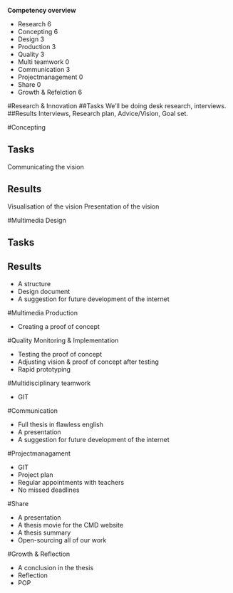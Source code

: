 **Competency overview**

* Research							6
* Concepting 					6
* Design								3
* Production						3
* Quality							3
* Multi teamwork			0
* Communication				3
* Projectmanagement 	0	
* Share								0
* Growth & Refelction		6


#Research & Innovation
##Tasks
We’ll be doing desk research, interviews. 
##Results
Interviews, Research plan, Advice/Vision, Goal set.


#Concepting
## Tasks
Communicating the vision
## Results
Visualisation of the vision
Presentation of the vision


#Multimedia Design
## Tasks

## Results
* A structure
* Design document
* A suggestion for future development of the internet


#Multimedia Production
* Creating a proof of concept


#Quality Monitoring & Implementation
* Testing the proof of concept
* Adjusting vision & proof of concept after testing
* Rapid prototyping


#Multidisciplinary teamwork
* GIT


#Communication
* Full thesis in flawless english
* A presentation
* A suggestion for future development of the internet


#Projectmanagament
* GIT
* Project plan
* Regular appointments with teachers
* No missed deadlines


#Share
* A presentation
* A thesis movie for the CMD website
* A thesis summary
* Open-sourcing all of our work


#Growth & Reflection
* A conclusion in the thesis
* Reflection
* POP